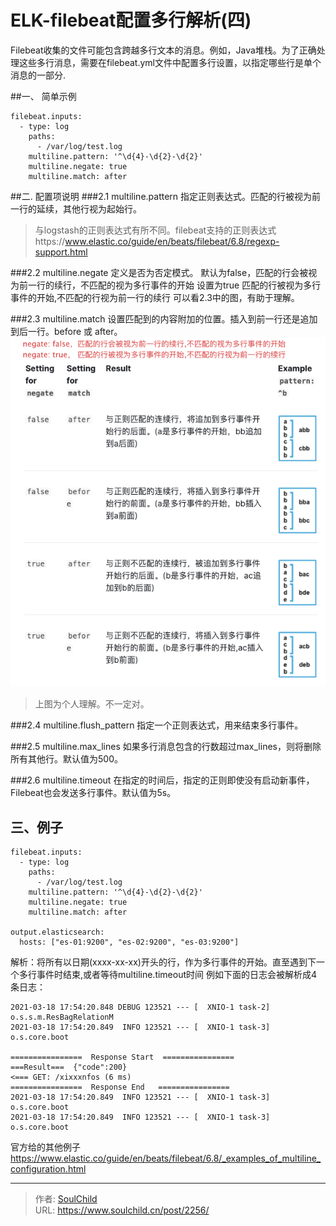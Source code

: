 # ELK-filebeat配置多行解析(四)

<!--more-->
Filebeat收集的文件可能包含跨越多行文本的消息。例如，Java堆栈。为了正确处理这些多行消息，需要在filebeat.yml文件中配置多行设置，以指定哪些行是单个消息的一部分.


##一、 简单示例
```
filebeat.inputs:
  - type: log
    paths:
      - /var/log/test.log
    multiline.pattern: '^\d{4}-\d{2}-\d{2}'
    multiline.negate: true
    multiline.match: after
```

##二. 配置项说明
###2.1 multiline.pattern
指定正则表达式。匹配的行被视为前一行的延续，其他行视为起始行。
> 与logstash的正则表达式有所不同。filebeat支持的正则表达式https://www.elastic.co/guide/en/beats/filebeat/6.8/regexp-support.html

###2.2 multiline.negate
定义是否为否定模式。
默认为false，匹配的行会被视为前一行的续行，不匹配的视为多行事件的开始
设置为true 匹配的行被视为多行事件的开始,不匹配的行视为前一行的续行
可以看2.3中的图，有助于理解。

###2.3 multiline.match
设置匹配到的内容附加的位置。插入到前一行还是追加到后一行。before 或 after。
![46580-q1fxvu7j4u9.png](images/700717095.png)
> 上图为个人理解。不一定对。



###2.4 multiline.flush_pattern
指定一个正则表达式，用来结束多行事件。

###2.5 multiline.max_lines
如果多行消息包含的行数超过max_lines，则将删除所有其他行。默认值为500。


###2.6 multiline.timeout
在指定的时间后，指定的正则即使没有启动新事件，Filebeat也会发送多行事件。默认值为5s。

## 三、例子
```
filebeat.inputs:
  - type: log
    paths:
      - /var/log/test.log
    multiline.pattern: '^\d{4}-\d{2}-\d{2}'
    multiline.negate: true
    multiline.match: after

output.elasticsearch:
  hosts: ["es-01:9200", "es-02:9200", "es-03:9200"]
```
解析：将所有以日期(xxxx-xx-xx)开头的行，作为多行事件的开始。直至遇到下一个多行事件时结束,或者等待multiline.timeout时间
例如下面的日志会被解析成4条日志：
```
2021-03-18 17:54:20.848 DEBUG 123521 --- [  XNIO-1 task-2] o.s.s.m.ResBagRelationM
2021-03-18 17:54:20.849  INFO 123521 --- [  XNIO-1 task-3] o.s.core.boot

================  Response Start  ================
===Result===  {"code":200}
<=== GET: /xixxxnfos (6 ms)
================  Response End   ================
2021-03-18 17:54:20.849  INFO 123521 --- [  XNIO-1 task-3] o.s.core.boot
2021-03-18 17:54:20.849  INFO 123521 --- [  XNIO-1 task-3] o.s.core.boot
```
官方给的其他例子
https://www.elastic.co/guide/en/beats/filebeat/6.8/_examples_of_multiline_configuration.html






---

> 作者: [SoulChild](https://www.soulchild.cn)  
> URL: https://www.soulchild.cn/post/2256/  

